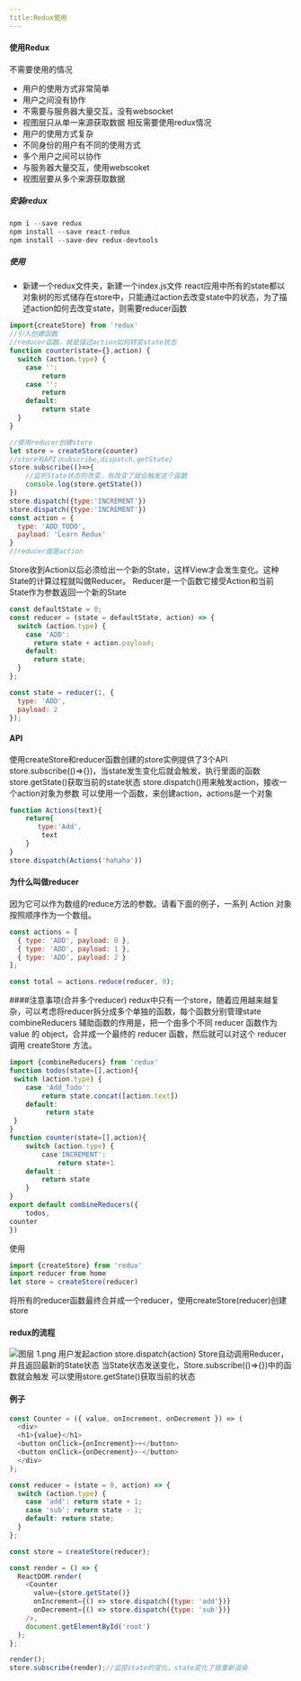 ```yaml
---
title:Redux使用
---
```


#### 使用Redux
   不需要使用的情况
   * 用户的使用方式非常简单
   * 用户之间没有协作
   * 不需要与服务器大量交互，没有websocket
   * 视图层只从单一来源获取数据
   相反需要使用redux情况
   * 用户的使用方式复杂
   * 不同身份的用户有不同的使用方式
   * 多个用户之间可以协作
   * 与服务器大量交互，使用webscoket
   * 视图层要从多个来源获取数据
   
##### 安装redux
```javascript
npm i --save redux
npm install --save react-redux
npm install --save-dev redux-devtools
```

##### 使用
* 新建一个redux文件夹，新建一个index.js文件
react应用中所有的state都以对象树的形式储存在store中，只能通过action去改变state中的状态，为了描述action如何去改变state，则需要reducer函数
```javascript
import{createStore} from 'redux'
//引入创建函数
//reducer函数，就是描述action如何转变state状态
function counter(state={},action) {
  switch (action.type) {
    case '':
        return
    case '':
        return
    default:
        return state 
  }
}

//使用reducer创建store
let store = createStore(counter)
//store有API｛subscribe,dispatch,getState｝
store.subscribe(()=>{
    //监听State状态的改变，有改变了就会触发这个函数
    console.log(store.getState())
})
store.dispatch({type:'INCREMENT'})
store.dispatch({type:'INCREMENT'})
const action = {
  type: 'ADD_TODO',
  payload: 'Learn Redux'
}
//reducer就是action
```
Store收到Action以后必须给出一个新的State，这样View才会发生变化。这种State的计算过程就叫做Reducer。
Reducer是一个函数它接受Action和当前State作为参数返回一个新的State
```javascript
const defaultState = 0;
const reducer = (state = defaultState, action) => {
  switch (action.type) {
    case 'ADD':
      return state + action.payload;
    default: 
      return state;
  }
};

const state = reducer(1, {
  type: 'ADD',
  payload: 2
});
```
#### API
使用createStore和reducer函数创建的store实例提供了3个API
store.subscribe(()=>{})，当state发生变化后就会触发，执行里面的函数
store.getState()获取当前的state状态
store.dispatch()用来触发action，接收一个action对象为参数
可以使用一个函数，来创建action，actions是一个对象
```javascript
function Actions(text){
    return{
       type:'Add',
        text
    }
}
store.dispatch(Actions('hahaha'))
```
#### 为什么叫做reducer  
因为它可以作为数组的reduce方法的参数。请看下面的例子，一系列 Action 对象按照顺序作为一个数组。
```javascript
const actions = [
  { type: 'ADD', payload: 0 },
  { type: 'ADD', payload: 1 },
  { type: 'ADD', payload: 2 }
];

const total = actions.reduce(reducer, 0); 
```
####注意事项(合并多个reducer)
redux中只有一个store，随着应用越来越复杂，可以考虑将reducer拆分成多个单独的函数，每个函数分别管理state
combineReducers 辅助函数的作用是，把一个由多个不同 reducer 函数作为 value 的 object，合并成一个最终的 reducer 函数，然后就可以对这个 reducer 调用 createStore 方法。
```javascript
import {combineReducers} from 'redux'
function todos(state=[],action){
 switch (action.type) {
    case 'Add_Todo':
        return state.concat([action.text])
    default:
         return state
 }
}
function counter(state=[],action){
    switch (action.type) {
        case'INCREMENT':
            return state+1
    default :
        return state
    }
}
export default combineReducers({
    todos,
counter
})
```
使用
```javascript
import {createStore} from 'redux'
import reducer from home
let store = createStore(reducer)
```
将所有的reducer函数最终合并成一个reducer，使用createStore(reducer)创建store

#### redux的流程
![图层 1.png](https://i.loli.net/2020/01/06/ngxZeC9SQ8ViGFr.png)
用户发起action store.dispatch(action)
Store自动调用Reducer，并且返回最新的State状态
当State状态发送变化，Store.subscribe(()=>{})中的函数就会触发
可以使用store.getState()获取当前的状态
#### 例子
```javascript
const Counter = ({ value, onIncrement, onDecrement }) => (
  <div>
  <h1>{value}</h1>
  <button onClick={onIncrement}>+</button>
  <button onClick={onDecrement}>-</button>
  </div>
);

const reducer = (state = 0, action) => {
  switch (action.type) {
    case 'add': return state + 1;
    case 'sub': return state - 1;
    default: return state;
  }
};

const store = createStore(reducer);

const render = () => {
  ReactDOM.render(
    <Counter
      value={store.getState()}
      onIncrement={() => store.dispatch({type: 'add'})}
      onDecrement={() => store.dispatch({type: 'sub'})}
    />,
    document.getElementById('root')
  );
};

render();
store.subscribe(render);//监控state的变化，state变化了就重新渲染
```